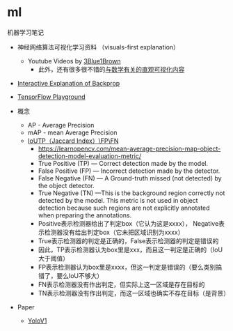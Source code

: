# ml
机器学习笔记

* 神经网络算法可视化学习资料 （visuals-first explanation）
    *  Youtube Videos by [3Blue1Brown](https://www.youtube.com/playlist?list=PLZHQObOWTQDNU6R1_67000Dx_ZCJB-3pi)
        *  此外，还有很多很不错的[与数学有关的直观可视化内容](https://www.youtube.com/playlist?list=PLZHQObOWTQDPD3MizzM2xVFitgF8hE_ab)
* [Interactive Explanation of Backprop](https://xnought.github.io/backprop-explainer/)
* [TensorFlow Playground](https://playground.tensorflow.org/)
* 概念
    * AP - Average Precision
    * mAP - mean Average Precision
    * [IoUTP（Jaccard Index）\FP\FN](https://learnopencv.com/intersection-over-union-iou-in-object-detection-and-segmentation/)
        * https://learnopencv.com/mean-average-precision-map-object-detection-model-evaluation-metric/   
        * True Positive (TP) — Correct detection made by the model.
        * False Positive (FP) — Incorrect detection made by the detector.
        * False Negative (FN) — A Ground-truth missed (not detected) by the object detector.
        * True Negative (TN) —This is the background region correctly not detected by the model. This metric is not used in object detection because such regions are not explicitly annotated when preparing the annotations.
        * Positive表示检测器给出了判定box（它认为这是xxxx）， Negative表示检测器没有给出判定box（它未把区域识别为xxxx）
        * True表示检测器的判定是正确的，False表示检测器的判定是错误的
        * 因此，TP表示检测器认为box里是xxx，而且这一判定是正确的（IoU大于阈值）
        * FP表示检测器认为box里是xxxx，但这一判定是错误的（要么类别搞错了，要么IoU不够大）
        * FN表示检测器没有作出判定，但实际上这一区域是存在目标的
        * TN表示检测器没有作出判定，而这一区域也确实不存在目标（是背景）
     
* Paper
    * [YoloV1](https://paperswithcode.com/method/yolov1#:~:text=YOLOv1%20is%20a%20single%2Dstage,boxes%20and%20associated%20class%20probabilities.) 
